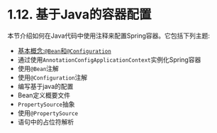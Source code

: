 # 1.12. 基于Java的容器配置

本节介绍如何在Java代码中使用注释来配置Spring容器。它包括下列主题:

- [基本概念:`@Bean`和`@Configuration`](1.12.1_beans-java-basic-concepts.md)
- 通过使用`AnnotationConfigApplicationContext`实例化Spring容器
- 使用`@Bean`注解
- 使用`@Configuration`注解
- 编写基于java的配置
- Bean定义概要文件
- `PropertySource`抽象
- 使用`@PropertySource`
- 语句中的占位符解析
